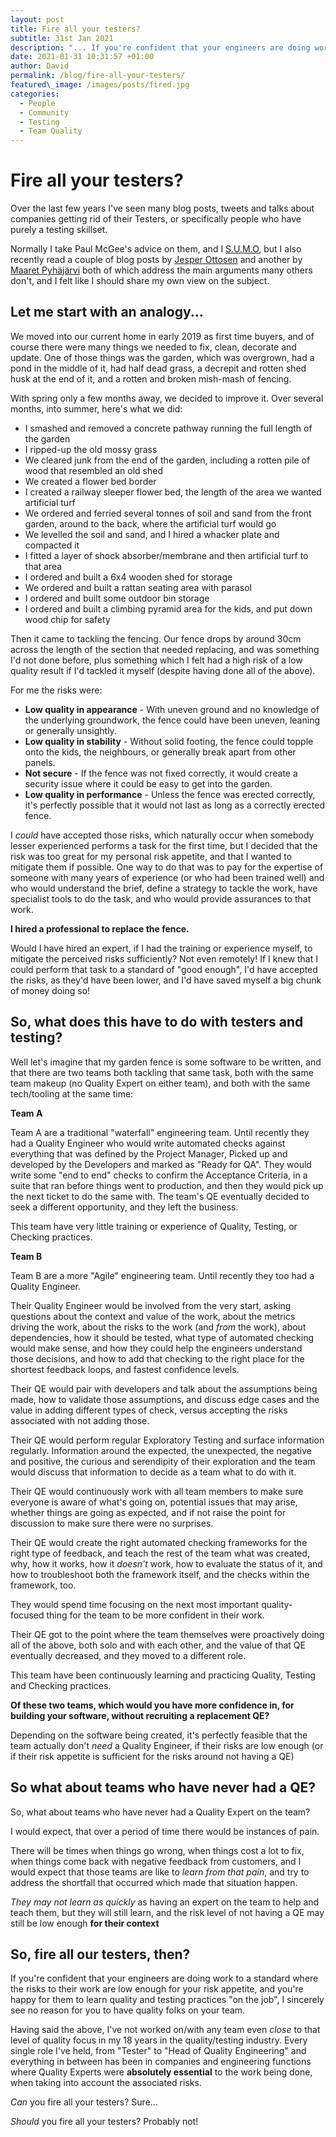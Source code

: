 ```yaml
---
layout: post
title: Fire all your testers?
subtitle: 31st Jan 2021
description: "... If you're confident that your engineers are doing work to a standard where the risks to their work are low enough for your risk appetite, and you're happy for them to learn quality and testing practices on the job, I sincerely see no reason for you to have quality folks on your team..."
date: 2021-01-31 10:31:57 +01:00
author: David
permalink: /blog/fire-all-your-testers/
featured\_image: /images/posts/fired.jpg
categories:
  - People
  - Community
  - Testing
  - Team Quality
---
```

# Fire all your testers?

Over the last few years I've seen many blog posts, tweets and talks about companies getting rid of their Testers, or specifically people who have purely a testing skillset.

Normally I take Paul McGee's advice on them, and I [S.U.M.O](https://www.thesumoguy.com/), but I also recently read a couple of blog posts by [Jesper Ottosen](https://jlottosen.wordpress.com/2021/01/25/the-testing-not-the-testers/) and another by [Maaret Pyhäjärvi](https://visible-quality.blogspot.com/2021/01/having-testers-makes-quality-worse.html) both of which address the main arguments many others don't, and I felt like I should share my own view on the subject.

## Let me start with an analogy...

We moved into our current home in early 2019 as first time buyers, and of course there were many things we needed to fix, clean, decorate and update. One of those things was the garden, which was overgrown, had a pond in the middle of it, had half dead grass, a decrepit and rotten shed husk at the end of it, and a rotten and broken mish-mash of fencing.

With spring only a few months away, we decided to improve it. Over several months, into summer, here's what we did:
- I smashed and removed a concrete pathway running the full length of the garden
- I ripped-up the old mossy grass
- We cleared junk from the end of the garden, including a rotten pile of wood that resembled an old shed 
- We created a flower bed border
- I created a railway sleeper flower bed, the length of the area we wanted artificial turf
- We ordered and ferried several tonnes of soil and sand from the front garden, around to the back, where the artificial turf would go
- We levelled the soil and sand, and I hired a whacker plate and compacted it
- I fitted a layer of shock absorber/membrane and then artificial turf to that area
- I ordered and built a 6x4 wooden shed for storage
- We ordered and built a rattan seating area with parasol
- I ordered and built some outdoor bin storage
- I ordered and built a climbing pyramid area for the kids, and put down wood chip for safety

Then it came to tackling the fencing. Our fence drops by around 30cm across the length of the section that needed replacing, and was something I'd not done before, plus something which I felt had a high risk of a low quality result if I'd tackled it myself (despite having done all of the above).

For me the risks were:
- **Low quality in appearance** - With uneven ground and no knowledge of the underlying groundwork, the fence could have been uneven, leaning or generally unsightly.
- **Low quality in stability** - Without solid footing, the fence could topple onto the kids, the neighbours, or generally break apart from other panels.
- **Not secure** - If the fence was not fixed correctly, it would create a security issue where it could be easy to get into the garden.
- **Low quality in performance** - Unless the fence was erected correctly, it's perfectly possible that it would not last as long as a correctly erected fence.

I _could_ have accepted those risks, which naturally occur when somebody lesser experienced performs a task for the first time, but I decided that the risk was too great for my personal risk appetite, and that I wanted to mitigate them if possible.
One way to do that was to pay for the expertise of someone with many years of experience (or who had been trained well) and who would understand the brief, define a strategy to tackle the work, have specialist tools to do the task, and who would provide assurances to that work.

**I hired a professional to replace the fence.**

Would I have hired an expert, if I had the training or experience myself, to mitigate the perceived risks sufficiently? Not even remotely! If I knew that I could perform that task to a standard of "good enough", I'd have accepted the risks, as they'd have been lower, and I'd have saved myself a big chunk of money doing so!

## So, what does this have to do with testers and testing?

Well let's imagine that my garden fence is some software to be written, and that there are two teams both tackling that same task, both with the same team makeup (no Quality Expert on either team), and both with the same tech/tooling at the same time:

**Team A**

Team A are a traditional "waterfall" engineering team. Until recently they had a Quality Engineer who would write automated checks against everything that was defined by the Project Manager, Picked up and developed by the Developers and marked as "Ready for QA". They would write some "end to end" checks to confirm the Acceptance Criteria, in a suite that ran before things went to production, and then they would pick up the next ticket to do the same with. The team's QE eventually decided to seek a different opportunity, and they left the business.

This team have very little training or experience of Quality, Testing, or Checking practices.

**Team B**

Team B are a more "Agile" engineering team. Until recently they too had a Quality Engineer.

Their Quality Engineer would be involved from the very start, asking questions about the context and value of the work, about the metrics driving the work, about the risks to the work (and _from_ the work), about dependencies, how it should be tested, what type of automated checking would make sense, and how they could help the engineers understand those decisions, and how to add that checking to the right place for the shortest feedback loops, and fastest confidence levels.

Their QE would pair with developers and talk about the assumptions being made, how to validate those assumptions, and discuss edge cases and the value in adding different types of check, versus accepting the risks associated with not adding those.

Their QE would perform regular Exploratory Testing and surface information regularly. Information around the expected, the unexpected, the negative and positive, the curious and serendipity of their exploration and the team would discuss that information to decide as a team what to do with it.

Their QE would continuously work with all team members to make sure everyone is aware of what's going on, potential issues that may arise, whether things are going as expected, and if not raise the point for discussion to make sure there were no surprises.

Their QE would create the right automated checking frameworks for the right type of feedback, and teach the rest of the team what was created, why, how it works, how it _doesn't_ work, how to evaluate the status of it, and how to troubleshoot both the framework itself, and the checks within the framework, too.

They would spend time focusing on the next most important quality-focused thing for the team to be more confident in their work.

Their QE got to the point where the team themselves were proactively doing all of the above, both solo and with each other, and the value of that QE eventually decreased, and they moved to a different role.

This team have been continuously learning and practicing Quality, Testing and Checking practices.

**Of these two teams, which would you have more confidence in, for building your software, without recruiting a replacement QE?**

Depending on the software being created, it's perfectly feasible that the team actually don't _need_ a Quality Engineer, if their risks are low enough (or if their risk appetite is sufficient for the risks around not having a QE)

## So what about teams who have never had a QE?

So, what about teams who have never had a Quality Expert on the team?

I would expect, that over a period of time there would be instances of pain. 

There will be times when things go wrong, when things cost a lot to fix, when things come back with negative feedback from customers, and I would expect that those teams are like to _learn from that pain_, and try to address the shortfall that occurred which made that situation happen.

_They may not learn as quickly_ as having an expert on the team to help and teach them, but they will still learn, and the risk level of not having a QE may still be low enough **for their context**

## So, fire all our testers, then?

If you're confident that your engineers are doing work to a standard where the risks to their work are low enough for your risk appetite, and you're happy for them to learn quality and testing practices "on the job", I sincerely see no reason for you to have quality folks on your team.

Having said the above, I've not worked on/with any team even _close_ to that level of quality focus in my 18 years in the quality/testing industry. Every single role I've held, from "Tester" to "Head of Quality Engineering" and everything in between has been in companies and engineering functions where Quality Experts were **absolutely essential** to the work being done, when taking into account the associated risks.

_Can_ you fire all your testers? Sure...

_Should_ you fire all your testers? Probably not!